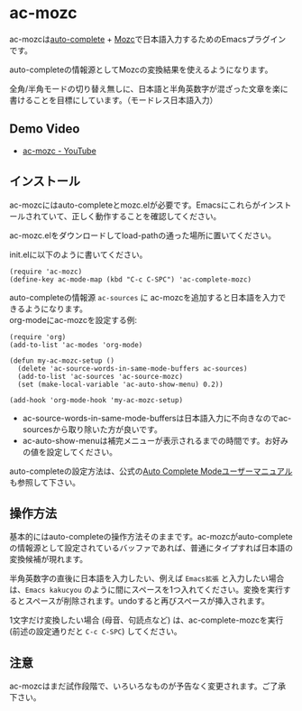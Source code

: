 ac-mozc
=======

ac-mozcは[auto-complete](http://cx4a.org/software/auto-complete/) + [Mozc](http://code.google.com/p/mozc/)で日本語入力するためのEmacsプラグインです。

auto-completeの情報源としてMozcの変換結果を使えるようになります。

全角/半角モードの切り替え無しに、日本語と半角英数字が混ざった文章を楽に書けることを目標にしています。（モードレス日本語入力）

Demo Video
----------

- [ac-mozc - YouTube](http://www.youtube.com/watch?v=O3XpDx8iCKo)

インストール
------------

ac-mozcにはauto-completeとmozc.elが必要です。Emacsにこれらがインストールされていて、正しく動作することを確認してください。

ac-mozc.elをダウンロードしてload-pathの通った場所に置いてください。

init.elに以下のように書いてください。

```elisp
(require 'ac-mozc)
(define-key ac-mode-map (kbd "C-c C-SPC") 'ac-complete-mozc)
```

auto-completeの情報源 `ac-sources` に ac-mozcを追加すると日本語を入力できるようになります。  
org-modeにac-mozcを設定する例:

```elisp
(require 'org)
(add-to-list 'ac-modes 'org-mode)

(defun my-ac-mozc-setup ()
  (delete 'ac-source-words-in-same-mode-buffers ac-sources)
  (add-to-list 'ac-sources 'ac-source-mozc)
  (set (make-local-variable 'ac-auto-show-menu) 0.2))

(add-hook 'org-mode-hook 'my-ac-mozc-setup)
```
- ac-source-words-in-same-mode-buffersは日本語入力に不向きなのでac-sourcesから取り除いた方が良いです。
- ac-auto-show-menuは補完メニューが表示されるまでの時間です。お好みの値を設定してください。

auto-completeの設定方法は、公式の[Auto Complete Modeユーザーマニュアル](http://cx4a.org/software/auto-complete/manual.ja.html)も参照して下さい。

操作方法
--------

基本的にはauto-completeの操作方法そのままです。ac-mozcがauto-completeの情報源として設定されているバッファであれば、普通にタイプすれば日本語の変換候補が現れます。

半角英数字の直後に日本語を入力したい、例えば `Emacs拡張` と入力したい場合は、`Emacs kakucyou` のように間にスペースを1つ入れてください。変換を実行するとスペースが削除されます。undoすると再びスペースが挿入されます。

1文字だけ変換したい場合 (母音、句読点など) は、ac-complete-mozcを実行 (前述の設定通りだと `C-c C-SPC`) してください。

注意
----

ac-mozcはまだ試作段階で、いろいろなものが予告なく変更されます。ご了承下さい。
